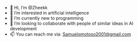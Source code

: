 - 👋 Hi, I’m @Zheekk
- 👀 I’m interested in artificial intelligence
- 🌱 I’m currently new to programming
- 💞️ I’m looking to collaborate with people of similar ideas in AI development
- 📫 You can reach me via: Samuelomotoso2001@gmail.com

<!---
Zheekk/Zheekk is a ✨ special ✨ repository because its `README.md` (this file) appears on your GitHub profile.
You can click the Preview link to take a look at your changes.
--->
